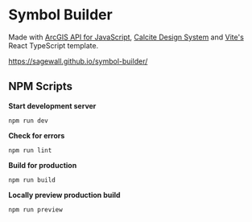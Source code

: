 # Symbol Builder

Made with [ArcGIS API for JavaScript](https://developers.arcgis.com/javascript/latest/), [Calcite Design System](https://developers.arcgis.com/calcite-design-system/components/) and [Vite's](https://vitejs.dev/) React TypeScript template.

https://sagewall.github.io/symbol-builder/

## NPM Scripts

**Start development server**

```
npm run dev
```

**Check for errors**

```
npm run lint
```

**Build for production**

```
npm run build
```

**Locally preview production build**

```
npm run preview
```
